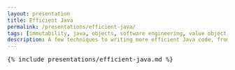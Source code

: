 ```yaml
---
layout: presentation
title: Efficient Java
permalink: /presentations/efficient-java/
tags: [immutability, java, objects, software engineering, value object, presentation]
description: A few techniques to writing more efficient Java code, from immutability, to value objects, to the builder pattern
---
```


<pre>{% include presentations/efficient-java.md %}</pre>
